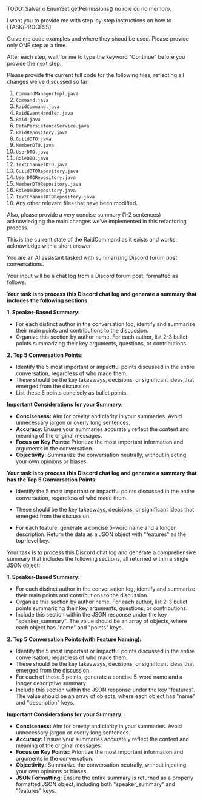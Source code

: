 TODO: Salvar o EnumSet<Permission> getPermissions() no role ou no membro.


I want you to provide me with step-by-step instructions on how to [TASK/PROCESS].

Guive me code examples and where they shoud be used.
Please provide only ONE step at a time. 

After each step, wait for me to type the keyword "Continue" before you provide the next step.



Please provide the current full code for the following files, reflecting all changes we've discussed so far:

1.  `CommandManagerImpl.java`
2.  `Command.java`
3.  `RaidCommand.java`
4.  `RaidEventHandler.java`
5.  `Raid.java`
6.  `DataPersistenceService.java`
7.  `RaidRepository.java`
8. `GuildDTO.java`
9. `MemberDTO.java`
10. `UserDTO.java`
11. `RoleDTO.java`
12. `TextChannelDTO.java`
13. `GuildDTORepository.java`
14. `UserDTORepository.java`
15. `MemberDTORepository.java`
16. `RoleDTORepository.java`
17. `TextChannelDTORepository.java`
18. Any other relevant files that have been modified.

Also, please provide a very concise summary (1-2 sentences) acknowledging the main changes we've implemented in this refactoring process.






This is the current state of the RaidCommand as it exists and works, acknowledge with a short answer:






You are an AI assistant tasked with summarizing Discord forum post conversations.

Your input will be a chat log from a Discord forum post, formatted as follows:




**Your task is to process this Discord chat log and generate a summary that includes the following sections:**

**1. Speaker-Based Summary:**

*   For each distinct author in the conversation log, identify and summarize their main points and contributions to the discussion.
*   Organize this section by author name.  For each author, list 2-3 bullet points summarizing their key arguments, questions, or contributions.

**2. Top 5 Conversation Points:**

*   Identify the 5 most important or impactful points discussed in the entire conversation, regardless of who made them.
*   These should be the key takeaways, decisions, or significant ideas that emerged from the discussion.
*   List these 5 points concisely as bullet points.

**Important Considerations for your Summary:**

*   **Conciseness:**  Aim for brevity and clarity in your summaries. Avoid unnecessary jargon or overly long sentences.
*   **Accuracy:**  Ensure your summaries accurately reflect the content and meaning of the original messages.
*   **Focus on Key Points:** Prioritize the most important information and arguments in the conversation.
*   **Objectivity:** Summarize the conversation neutrally, without injecting your own opinions or biases.





**Your task is to process this Discord chat log and generate a summary that has the Top 5 Conversation Points:**


*   Identify the 5 most important or impactful points discussed in the entire conversation, regardless of who made them.

*   These should be the key takeaways, decisions, or significant ideas that emerged from the discussion.

*   For each feature, generate a concise 5-word name and a longer description. Return the data as a JSON object with "features" as the top-level key. 









Your task is to process this Discord chat log and generate a comprehensive summary that includes the following sections, all returned within a single JSON object:

**1. Speaker-Based Summary:**

* For each distinct author in the conversation log, identify and summarize their main points and contributions to the discussion.
* Organize this section by author name. For each author, list 2-3 bullet points summarizing their key arguments, questions, or contributions.
* Include this section within the JSON response under the key "speaker_summary". The value should be an array of objects, where each object has "name" and "points" keys.

**2. Top 5 Conversation Points (with Feature Naming):**

* Identify the 5 most important or impactful points discussed in the entire conversation, regardless of who made them.
* These should be the key takeaways, decisions, or significant ideas that emerged from the discussion.
* For each of these 5 points, generate a concise 5-word name and a longer descriptive summary.
* Include this section within the JSON response under the key "features". The value should be an array of objects, where each object has "name" and "description" keys.

**Important Considerations for your Summary:**

* **Conciseness:** Aim for brevity and clarity in your summaries. Avoid unnecessary jargon or overly long sentences.
* **Accuracy:** Ensure your summaries accurately reflect the content and meaning of the original messages.
* **Focus on Key Points:** Prioritize the most important information and arguments in the conversation.
* **Objectivity:** Summarize the conversation neutrally, without injecting your own opinions or biases.
* **JSON Formatting:** Ensure the entire summary is returned as a properly formatted JSON object, including both "speaker_summary" and "features" keys.

